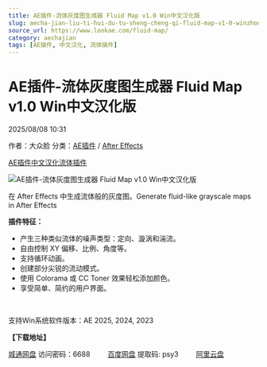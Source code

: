 ```yaml
---
title: AE插件-流体灰度图生成器 Fluid Map v1.0 Win中文汉化版
slug: aecha-jian-liu-ti-hui-du-tu-sheng-cheng-qi-fluid-map-v1-0-winzhong-wen-yi-hua-ban
source_url: https://www.lookae.com/fluid-map/
category: aechajian
tags: [AE插件, 中文汉化, 流体插件]
---
```

# AE插件-流体灰度图生成器 Fluid Map v1.0 Win中文汉化版

2025/08/08 10:31

作者：大众脸
分类：[AE插件](https://www.lookae.com/after-effects/aechajian/) / [After Effects](https://www.lookae.com/after-effects/)

[AE插件](https://www.lookae.com/tag/ae%e6%8f%92%e4%bb%b6/)[中文汉化](https://www.lookae.com/tag/%e4%b8%ad%e6%96%87%e6%b1%89%e5%8c%96/)[流体插件](https://www.lookae.com/tag/%e6%b5%81%e4%bd%93%e6%8f%92%e4%bb%b6/)

![AE插件-流体灰度图生成器 Fluid Map v1.0 Win中文汉化版](https://www.lookae.com/wp-content/uploads/2025/08/Fluid-Map.jpg "AE插件-流体灰度图生成器 Fluid Map v1.0 Win中文汉化版-LookAE.com")

在 After Effects 中生成流体般的灰度图。Generate fluid-like grayscale maps in After Effects

**插件特征：**

* 产生三种类似流体的噪声类型：定向、漩涡和湍流。
* 自由控制 XY 偏移、比例、角度等。
* 支持循环动画。
* 创建部分尖锐的流动模式。
* 使用 Colorama 或 CC Toner 效果轻松添加颜色。
* 享受简单、简约的用户界面。

[﻿﻿﻿](http://cloud.video.taobao.com/play/u/null/p/1/e/6/t/1/529503329598.mp4)

支持Win系统软件版本：AE 2025, 2024, 2023

**【下载地址】**

[城通网盘](https://url70.ctfile.com/f/2827370-8411344323-92adec?p=4431) 访问密码：6688         [百度网盘](https://pan.baidu.com/s/1sb2-v__AWySMEOTMF1Ns7A?pwd=psy3) 提取码: psy3         [阿里云盘](https://www.alipan.com/s/E2fssYco8dP)
